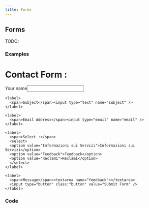```yaml
---
title: Forms
---
```

## Forms
TODO: 

### Examples

<form class="form2">
  <div>
    <h1>Contact Form :</h1>
    <label>
      <span>Your name</span><input type="text" name="name" />
    </label>

    <label>
      <span>Subject</span><input type="text" name="subject" />
    </label>
	
	<label>
      <span>Email Address</span><input type="email" name="email" />
    </label>
	
	<label>
	  <span>Select :</span>
	  <select>
	  <option value="Informazioni sui Servizi">Informazioni sui Servizi</option>
	  <option value="Feedback">Feedback</option>
	  <option value="Reclami">Reclami</option>
	  </select>
	</label>
	
    <label>
      <span>Message</span><textarea name="feedback"></textarea>
      <input type="button" class:"button" value="Submit Form" />
    </label>
		
  </div>
</form>

### Code
```html

```
